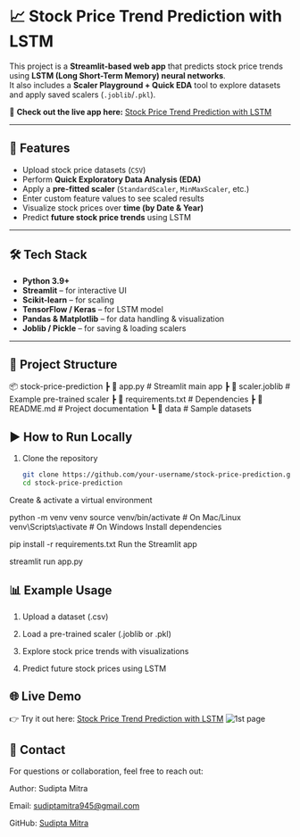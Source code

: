 
# 📈 Stock Price Trend Prediction with LSTM  

This project is a **Streamlit-based web app** that predicts stock price trends using **LSTM (Long Short-Term Memory) neural networks**.  
It also includes a **Scaler Playground + Quick EDA** tool to explore datasets and apply saved scalers (`.joblib`/`.pkl`).  

🔗 **Check out the live app here:** [Stock Price Trend Prediction with LSTM](https://stock-price-trend-prediction-with-lstm-nnddxr3qe5z8kwxjqr9ddf.streamlit.app/)  

---

## 🚀 Features  

- Upload stock price datasets (`CSV`)  
- Perform **Quick Exploratory Data Analysis (EDA)**  
- Apply a **pre-fitted scaler** (`StandardScaler`, `MinMaxScaler`, etc.)  
- Enter custom feature values to see scaled results  
- Visualize stock prices over **time (by Date & Year)**  
- Predict **future stock price trends** using LSTM  

---

## 🛠️ Tech Stack  

- **Python 3.9+**  
- **Streamlit** – for interactive UI  
- **Scikit-learn** – for scaling  
- **TensorFlow / Keras** – for LSTM model  
- **Pandas & Matplotlib** – for data handling & visualization  
- **Joblib / Pickle** – for saving & loading scalers  

---

## 📂 Project Structure  

📦 stock-price-prediction
┣ 📜 app.py # Streamlit main app
┣ 📜 scaler.joblib # Example pre-trained scaler
┣ 📜 requirements.txt # Dependencies
┣ 📜 README.md # Project documentation
┗ 📂 data # Sample datasets


## ▶️ How to Run Locally  

1. Clone the repository  
   ```bash
   git clone https://github.com/your-username/stock-price-prediction.git
   cd stock-price-prediction
Create & activate a virtual environment


python -m venv venv
source venv/bin/activate   # On Mac/Linux
venv\Scripts\activate      # On Windows
Install dependencies


pip install -r requirements.txt
Run the Streamlit app

streamlit run app.py

## 📊 Example Usage
1. Upload a dataset (.csv)

2. Load a pre-trained scaler (.joblib or .pkl)

3. Explore stock price trends with visualizations

4. Predict future stock prices using LSTM

## 🌐 Live Demo
👉 Try it out here: [Stock Price Trend Prediction with LSTM](https://stock-price-trend-prediction-with-lstm-nnddxr3qe5z8kwxjqr9ddf.streamlit.app)
![1st page](img.png)
## 📧 Contact
For questions or collaboration, feel free to reach out:

Author: Sudipta Mitra

Email: sudiptamitra945@gmail.com

GitHub: [Sudipta Mitra](https://github.com/Sudipta-Mitra)
